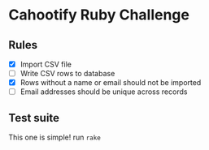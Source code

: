 # Cahootify Ruby Challenge

## Rules

- [x] Import CSV file
- [ ] Write CSV rows to database
- [x] Rows without a name or email should not be imported
- [ ] Email addresses should be unique across records

## Test suite

This one is simple! run `rake`
